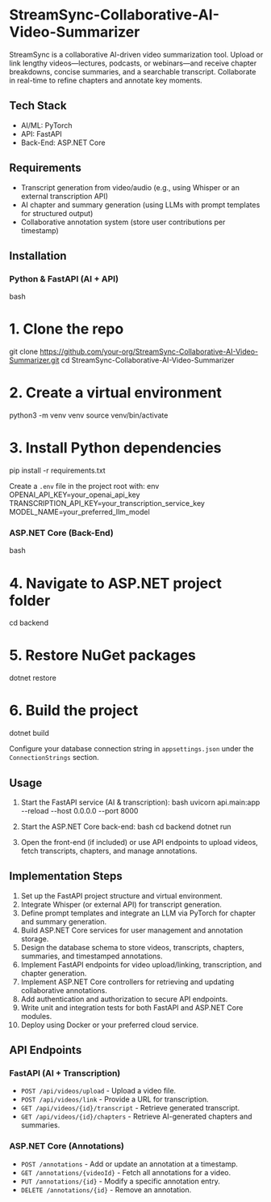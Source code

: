 # StreamSync-Collaborative-AI-Video-Summarizer

StreamSync is a collaborative AI-driven video summarization tool. Upload or link lengthy videos—lectures, podcasts, or webinars—and receive chapter breakdowns, concise summaries, and a searchable transcript. Collaborate in real-time to refine chapters and annotate key moments.

## Tech Stack
- AI/ML: PyTorch
- API: FastAPI
- Back-End: ASP.NET Core

## Requirements
- Transcript generation from video/audio (e.g., using Whisper or an external transcription API)
- AI chapter and summary generation (using LLMs with prompt templates for structured output)
- Collaborative annotation system (store user contributions per timestamp)

## Installation

### Python & FastAPI (AI + API)
bash
# 1. Clone the repo
git clone https://github.com/your-org/StreamSync-Collaborative-AI-Video-Summarizer.git
cd StreamSync-Collaborative-AI-Video-Summarizer

# 2. Create a virtual environment
python3 -m venv venv
source venv/bin/activate

# 3. Install Python dependencies
pip install -r requirements.txt


Create a `.env` file in the project root with:
env
OPENAI_API_KEY=your_openai_api_key
TRANSCRIPTION_API_KEY=your_transcription_service_key
MODEL_NAME=your_preferred_llm_model


### ASP.NET Core (Back-End)
bash
# 4. Navigate to ASP.NET project folder
cd backend

# 5. Restore NuGet packages
dotnet restore

# 6. Build the project
dotnet build


Configure your database connection string in `appsettings.json` under the `ConnectionStrings` section.

## Usage

1. Start the FastAPI service (AI & transcription):
   bash
   uvicorn api.main:app --reload --host 0.0.0.0 --port 8000
   
2. Start the ASP.NET Core back-end:
   bash
   cd backend
   dotnet run
   
3. Open the front-end (if included) or use API endpoints to upload videos, fetch transcripts, chapters, and manage annotations.

## Implementation Steps

1. Set up the FastAPI project structure and virtual environment.
2. Integrate Whisper (or external API) for transcript generation.
3. Define prompt templates and integrate an LLM via PyTorch for chapter and summary generation.
4. Build ASP.NET Core services for user management and annotation storage.
5. Design the database schema to store videos, transcripts, chapters, summaries, and timestamped annotations.
6. Implement FastAPI endpoints for video upload/linking, transcription, and chapter generation.
7. Implement ASP.NET Core controllers for retrieving and updating collaborative annotations.
8. Add authentication and authorization to secure API endpoints.
9. Write unit and integration tests for both FastAPI and ASP.NET Core modules.
10. Deploy using Docker or your preferred cloud service.

## API Endpoints

### FastAPI (AI + Transcription)
- `POST /api/videos/upload` - Upload a video file.
- `POST /api/videos/link` - Provide a URL for transcription.
- `GET /api/videos/{id}/transcript` - Retrieve generated transcript.
- `GET /api/videos/{id}/chapters` - Retrieve AI-generated chapters and summaries.

### ASP.NET Core (Annotations)
- `POST /annotations` - Add or update an annotation at a timestamp.
- `GET /annotations/{videoId}` - Fetch all annotations for a video.
- `PUT /annotations/{id}` - Modify a specific annotation entry.
- `DELETE /annotations/{id}` - Remove an annotation.